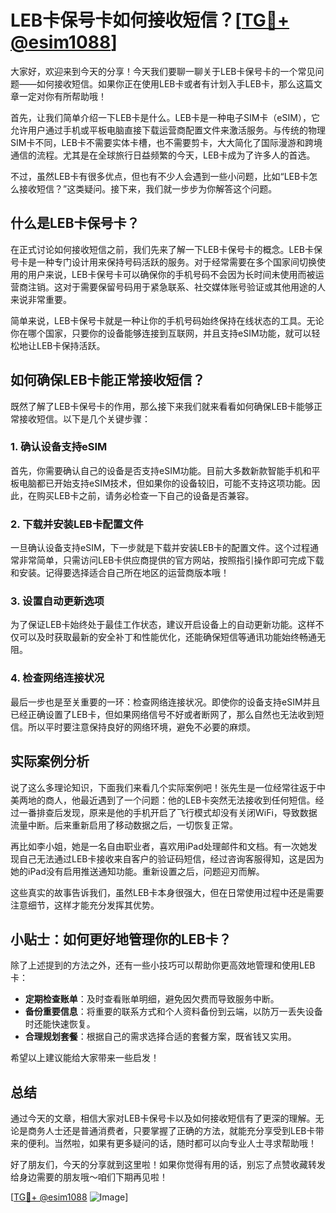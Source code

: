 # LEB卡保号卡如何接收短信？[[TG💪+ @esim1088](https://t.me/s/esim1088)]

大家好，欢迎来到今天的分享！今天我们要聊一聊关于LEB卡保号卡的一个常见问题——如何接收短信。如果你正在使用LEB卡或者有计划入手LEB卡，那么这篇文章一定对你有所帮助哦！

首先，让我们简单介绍一下LEB卡是什么。LEB卡是一种电子SIM卡（eSIM），它允许用户通过手机或平板电脑直接下载运营商配置文件来激活服务。与传统的物理SIM卡不同，LEB卡不需要实体卡槽，也不需要剪卡，大大简化了国际漫游和跨境通信的流程。尤其是在全球旅行日益频繁的今天，LEB卡成为了许多人的首选。

不过，虽然LEB卡有很多优点，但也有不少人会遇到一些小问题，比如“LEB卡怎么接收短信？”这类疑问。接下来，我们就一步步为你解答这个问题。

## 什么是LEB卡保号卡？

在正式讨论如何接收短信之前，我们先来了解一下LEB卡保号卡的概念。LEB卡保号卡是一种专门设计用来保持号码活跃的服务。对于经常需要在多个国家间切换使用的用户来说，LEB卡保号卡可以确保你的手机号码不会因为长时间未使用而被运营商注销。这对于需要保留号码用于紧急联系、社交媒体账号验证或其他用途的人来说非常重要。

简单来说，LEB卡保号卡就是一种让你的手机号码始终保持在线状态的工具。无论你在哪个国家，只要你的设备能够连接到互联网，并且支持eSIM功能，就可以轻松地让LEB卡保持活跃。

## 如何确保LEB卡能正常接收短信？

既然了解了LEB卡保号卡的作用，那么接下来我们就来看看如何确保LEB卡能够正常接收短信。以下是几个关键步骤：

### 1. 确认设备支持eSIM

首先，你需要确认自己的设备是否支持eSIM功能。目前大多数新款智能手机和平板电脑都已开始支持eSIM技术，但如果你的设备较旧，可能不支持这项功能。因此，在购买LEB卡之前，请务必检查一下自己的设备是否兼容。

### 2. 下载并安装LEB卡配置文件

一旦确认设备支持eSIM，下一步就是下载并安装LEB卡的配置文件。这个过程通常非常简单，只需访问LEB卡供应商提供的官方网站，按照指引操作即可完成下载和安装。记得要选择适合自己所在地区的运营商版本哦！

### 3. 设置自动更新选项

为了保证LEB卡始终处于最佳工作状态，建议开启设备上的自动更新功能。这样不仅可以及时获取最新的安全补丁和性能优化，还能确保短信等通讯功能始终畅通无阻。

### 4. 检查网络连接状况

最后一步也是至关重要的一环：检查网络连接状况。即使你的设备支持eSIM并且已经正确设置了LEB卡，但如果网络信号不好或者断网了，那么自然也无法收到短信。所以平时要注意保持良好的网络环境，避免不必要的麻烦。

## 实际案例分析

说了这么多理论知识，下面我们来看几个实际案例吧！张先生是一位经常往返于中美两地的商人，他最近遇到了一个问题：他的LEB卡突然无法接收到任何短信。经过一番排查后发现，原来是他的手机开启了飞行模式却没有关闭WiFi，导致数据流量中断。后来重新启用了移动数据之后，一切恢复正常。

再比如李小姐，她是一名自由职业者，喜欢用iPad处理邮件和文档。有一次她发现自己无法通过LEB卡接收来自客户的验证码短信，经过咨询客服得知，这是因为她的iPad没有启用推送通知功能。重新设置之后，问题迎刃而解。

这些真实的故事告诉我们，虽然LEB卡本身很强大，但在日常使用过程中还是需要注意细节，这样才能充分发挥其优势。

## 小贴士：如何更好地管理你的LEB卡？

除了上述提到的方法之外，还有一些小技巧可以帮助你更高效地管理和使用LEB卡：

- **定期检查账单**：及时查看账单明细，避免因欠费而导致服务中断。
- **备份重要信息**：将重要的联系方式和个人资料备份到云端，以防万一丢失设备时还能快速恢复。
- **合理规划套餐**：根据自己的需求选择合适的套餐方案，既省钱又实用。

希望以上建议能给大家带来一些启发！

## 总结

通过今天的文章，相信大家对LEB卡保号卡以及如何接收短信有了更深的理解。无论是商务人士还是普通消费者，只要掌握了正确的方法，就能充分享受到LEB卡带来的便利。当然啦，如果有更多疑问的话，随时都可以向专业人士寻求帮助哦！

好了朋友们，今天的分享就到这里啦！如果你觉得有用的话，别忘了点赞收藏转发给身边需要的朋友哦～咱们下期再见啦！

[[TG💪+ @esim1088](https://t.me/s/esim1088) ![Image](https://i.postimg.cc/4NQfJmqS/Snipaste-2025-05-13-00-14-12.png)]